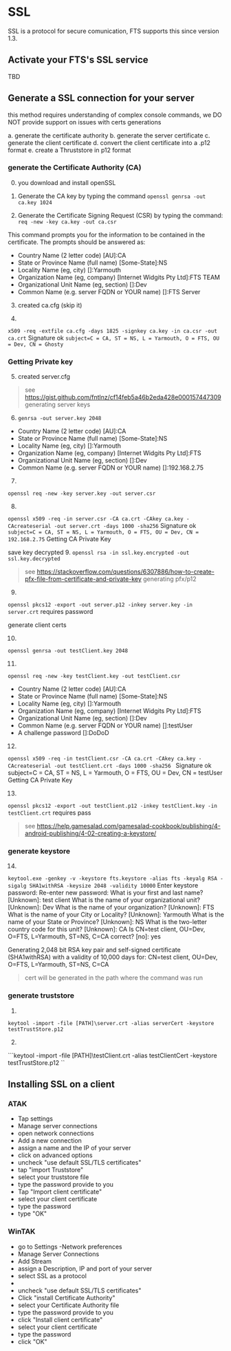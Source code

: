 # SSL
SSL is a  protocol for secure comunication, FTS supports this since version 1.3.

## Activate your FTS's SSL service
TBD

## Generate a SSL connection for your server
this method requires understanding of complex console commands, we DO NOT provide support on issues with certs generations

a. generate the certificate authority
b. generate the server certificate
c. generate the client certificate
d. convert the client certificate into a .p12 format
e. create a Thruststore in p12 format

### generate the Certificate Authority (CA)
0. you download and install openSSL
1. Generate the CA key by typing the command
```openssl genrsa -out ca.key 1024```

2. Generate the Certificate Signing Request (CSR) by typing the command: 
```req -new -key ca.key -out ca.csr```

This command prompts you for the information to be contained in the certificate. The prompts should be answered as:

- Country Name (2 letter code) [AU]:CA
- State or Province Name (full name) [Some-State]:NS
- Locality Name (eg, city) []:Yarmouth
- Organization Name (eg, company) [Internet Widgits Pty Ltd]:FTS TEAM
- Organizational Unit Name (eg, section) []:Dev
 - Common Name (e.g. server FQDN or YOUR name) []:FTS Server

3. created ca.cfg (skip it)

4. 
```x509 -req -extfile ca.cfg -days 1825 -signkey ca.key -in ca.csr -out ca.crt```
Signature ok
```subject=C = CA, ST = NS, L = Yarmouth, O = FTS, OU = Dev, CN = Ghosty```

### Getting Private key

5. created server.cfg

> see https://gist.github.com/fntlnz/cf14feb5a46b2eda428e000157447309
generating server keys

6. ```genrsa -out server.key 2048 ```

- Country Name (2 letter code) [AU]:CA
- State or Province Name (full name) [Some-State]:NS
- Locality Name (eg, city) []:Yarmouth
- Organization Name (eg, company) [Internet Widgits Pty Ltd]:FTS
- Organizational Unit Name (eg, section) []:Dev
- Common Name (e.g. server FQDN or YOUR name) []:192.168.2.75

7. 
```openssl req -new -key server.key -out server.csr```

8. 
``` openssl x509 -req -in server.csr -CA ca.crt -CAkey ca.key -CAcreateserial -out server.crt -days 1000 -sha256 ```
Signature ok
```subject=C = CA, ST = NS, L = Yarmouth, O = FTS, OU = Dev, CN = 192.168.2.75```
Getting CA Private Key

save key decrypted
9. 
```openssl rsa -in ssl.key.encrypted -out ssl.key.decrypted ```

> see https://stackoverflow.com/questions/6307886/how-to-create-pfx-file-from-certificate-and-private-key
generating pfx/p12

9. 
``` openssl pkcs12 -export -out server.p12 -inkey server.key -in server.crt ```
requires password

generate client certs

10. 
``` openssl genrsa -out testClient.key 2048 ```

11.
``` openssl req -new -key testClient.key -out testClient.csr ```
- Country Name (2 letter code) [AU]:CA
- State or Province Name (full name) [Some-State]:NS
- Locality Name (eg, city) []:Yarmouth
- Organization Name (eg, company) [Internet Widgits Pty Ltd]:FTS
- Organizational Unit Name (eg, section) []:Dev
- Common Name (e.g. server FQDN or YOUR name) []:testUser
- A challenge password []:DoDoD

12. 
```openssl x509 -req -in testClient.csr -CA ca.crt -CAkey ca.key -CAcreateserial -out testClient.crt -days 1000 -sha256 ```
Signature ok
subject=C = CA, ST = NS, L = Yarmouth, O = FTS, OU = Dev, CN = testUser
Getting CA Private Key

13. 
```openssl pkcs12 -export -out testClient.p12 -inkey testClient.key -in testClient.crt```
requires pass

> see https://help.gamesalad.com/gamesalad-cookbook/publishing/4-android-publishing/4-02-creating-a-keystore/



### generate keystore
14. 
``` keytool.exe -genkey -v -keystore fts.keystore -alias fts -keyalg RSA -sigalg SHA1withRSA -keysize 2048 -validity 10000 ```
Enter keystore password:
Re-enter new password:
What is your first and last name?
  [Unknown]:  test client
What is the name of your organizational unit?
  [Unknown]:  Dev
What is the name of your organization?
  [Unknown]:  FTS
What is the name of your City or Locality?
  [Unknown]:  Yarmouth
What is the name of your State or Province?
  [Unknown]:  NS
What is the two-letter country code for this unit?
  [Unknown]:  CA
Is CN=test client, OU=Dev, O=FTS, L=Yarmouth, ST=NS, C=CA correct?
  [no]:  yes

Generating 2,048 bit RSA key pair and self-signed certificate (SHA1withRSA) with a validity of 10,000 days
        for: CN=test client, OU=Dev, O=FTS, L=Yarmouth, ST=NS, C=CA

> cert will be generated in the path where the command was run

### generate truststore
1. 
```keytool -import -file [PATH]\server.crt -alias serverCert -keystore testTrustStore.p12 ```

2. 
```keytool -import -file [PATH]\testClient.crt -alias testClientCert -keystore testTrustStore.p12 ``

## Installing SSL on a client
### ATAK
- Tap settings
- Manage server connections
- open network connections
- Add a new connection 
- assign a name and the IP of your server
- click on advanced options
- uncheck "use default SSL/TLS certificates"
- tap "import Truststore"
-  select your truststore file
- type the password provide to you
- Tap "Import client certificate"
- select your client certificate
- type the password
- type "OK"

### WinTAK
- go to  Settings
-Network preferences
- Manage Server Connections
- Add Stream 
- assign a Description, IP and port of your server
- select SSL as a protocol
-
- uncheck "use default SSL/TLS certificates"
- Click "install Certificate Authority"
-  select your Certificate Authority file
- type the password provide to you
- click  "Install client certificate"
- select your client certificate
- type the password
- click "OK"


